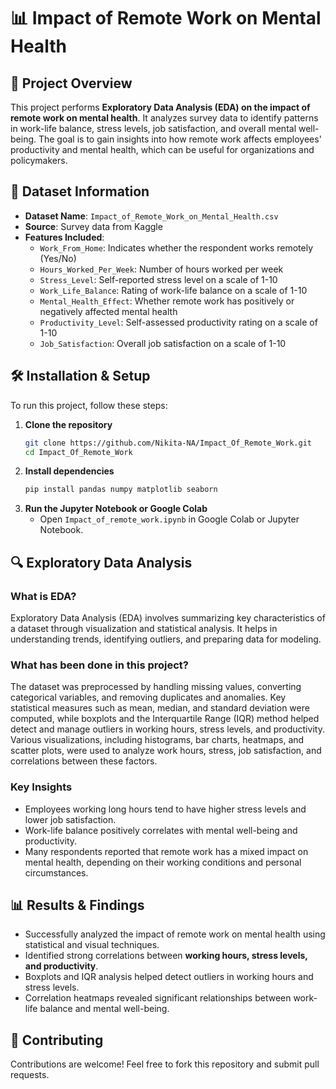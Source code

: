 # 📊 Impact of Remote Work on Mental Health

## 📌 Project Overview

This project performs **Exploratory Data Analysis (EDA) on the impact of remote work on mental health**. It analyzes survey data to identify patterns in work-life balance, stress levels, job satisfaction, and overall mental well-being. The goal is to gain insights into how remote work affects employees' productivity and mental health, which can be useful for organizations and policymakers.

## 📂 Dataset Information

- **Dataset Name**: `Impact_of_Remote_Work_on_Mental_Health.csv`
- **Source**: Survey data from Kaggle
- **Features Included**:
  - `Work_From_Home`: Indicates whether the respondent works remotely (Yes/No)
  - `Hours_Worked_Per_Week`: Number of hours worked per week
  - `Stress_Level`: Self-reported stress level on a scale of 1-10
  - `Work_Life_Balance`: Rating of work-life balance on a scale of 1-10
  - `Mental_Health_Effect`: Whether remote work has positively or negatively affected mental health
  - `Productivity_Level`: Self-assessed productivity rating on a scale of 1-10
  - `Job_Satisfaction`: Overall job satisfaction on a scale of 1-10

## 🛠️ Installation & Setup

To run this project, follow these steps:

1. **Clone the repository**
   ```sh
   git clone https://github.com/Nikita-NA/Impact_Of_Remote_Work.git
   cd Impact_Of_Remote_Work
   ```
2. **Install dependencies**
   ```sh
   pip install pandas numpy matplotlib seaborn
   ```
3. **Run the Jupyter Notebook or Google Colab**
   - Open `Impact_of_remote_work.ipynb` in Google Colab or Jupyter Notebook.

## 🔍 Exploratory Data Analysis

### What is EDA?

Exploratory Data Analysis (EDA) involves summarizing key characteristics of a dataset through visualization and statistical analysis. It helps in understanding trends, identifying outliers, and preparing data for modeling.

### What has been done in this project?

The dataset was preprocessed by handling missing values, converting categorical variables, and removing duplicates and anomalies. Key statistical measures such as mean, median, and standard deviation were computed, while boxplots and the Interquartile Range (IQR) method helped detect and manage outliers in working hours, stress levels, and productivity. Various visualizations, including histograms, bar charts, heatmaps, and scatter plots, were used to analyze work hours, stress, job satisfaction, and correlations between these factors.

### Key Insights

- Employees working long hours tend to have higher stress levels and lower job satisfaction.
- Work-life balance positively correlates with mental well-being and productivity.
- Many respondents reported that remote work has a mixed impact on mental health, depending on their working conditions and personal circumstances.

## 📊 Results & Findings

- Successfully analyzed the impact of remote work on mental health using statistical and visual techniques.
- Identified strong correlations between **working hours, stress levels, and productivity**.
- Boxplots and IQR analysis helped detect outliers in working hours and stress levels.
- Correlation heatmaps revealed significant relationships between work-life balance and mental well-being.

## 🤝 Contributing

Contributions are welcome! Feel free to fork this repository and submit pull requests.

